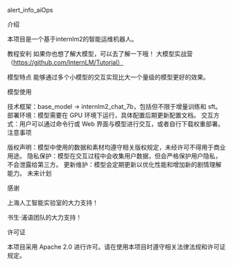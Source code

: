 alert_info_aiOps


介绍

本项目是一个基于internlm2的智能运维机器人。

教程安利 如果你也想了解大模型，可以去了解一下哦！ 大模型实战营（https://github.com/InternLM/Tutorial）

模型特点
能够通过多个小模型的交互实现比大一个量级的模型更好的效果。

模型使用

技术框架：base_model -> internlm2_chat_7b，包括但不限于增量训练和 sft。
部署环境：模型需要在 GPU 环境下运行，具体配置后期更新配置文档。
交互方式：用户可以通过命令行或 Web 界面与模型进行交互，或者自行下载权重部署。
注意事项

版权声明：模型中使用的数据和素材均遵守相关版权规定，未经许可不得用于商业用途。
隐私保护：模型在交互过程中会收集用户数据，但会严格保护用户隐私，不会泄露给第三方。
更新维护：模型会定期更新以优化性能和增加新的剧情理解能力。
未来计划

感谢

上海人工智能实验室的大力支持！

书生·浦语团队的大力支持！

许可证

本项目采用 Apache 2.0 进行许可。请在使用本项目时遵守相关法律法规和许可证规定。